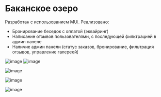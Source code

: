 # Баканское озеро
Разработан с использованием MUI. 
Реализовано:
- Бронирование беседок с оплатой (эквайринг)
- Написание отзывов пользователями, с последующей фильтрацией в админ панеле
- Наличие админ панели (статус заказов, бронирование, фильтрация отзывов, управление галереей)

![image](https://user-images.githubusercontent.com/85961114/236857294-033d7e4a-06b4-447d-a186-03c5ace6137e.png)
![image](https://user-images.githubusercontent.com/85961114/236858874-8d0d50f9-ea5e-4c03-8996-d2b647ac7c20.png)

![image](https://user-images.githubusercontent.com/85961114/236858620-4f10b29e-4c0e-4499-99c0-ba298dd3a19b.png)

![image](https://user-images.githubusercontent.com/85961114/236858710-b1f07f8a-91be-4229-bcb7-b1cea56b3cf0.png)

![image](https://user-images.githubusercontent.com/85961114/236858749-419b2149-96a3-4f91-b234-60c68678415e.png)

